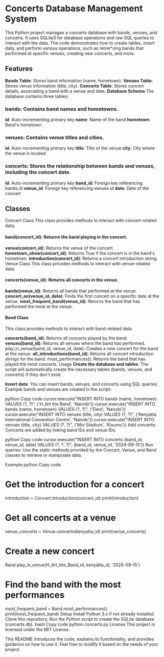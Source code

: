 
# Concerts Database Management System
This Python project manages a concerts database with bands, venues, and concerts. It uses SQLite3 for database operations and raw SQL queries to interact with the data. The code demonstrates how to create tables, insert data, and perform various operations, such as retrie*ving bands that performed at specific venues, creating new concerts, and more.

## Features
**Bands Table**: Stores band information (name, hometown).
**Venues Table**: Stores venue information (title, city).
**Concerts Table**: Stores concert details, associating a band with a venue and date.
**Database Schema**
The database contains three tables:

### **bands**: Contains band names and hometowns.
**id**: Auto-incrementing primary key
**name**: Name of the band
**hometown**: Band's hometown
### **venues**: Contains venue titles and cities.
**id**: Auto-incrementing primary key
**title**: Title of the venue
**city**: City where the venue is located
### **concerts**: Stores the relationship between bands and venues, including the   **concert date**.
**id**: Auto-incrementing primary key
**band_id**: Foreign key referencing bands.id
**venue_id**: Foreign key referencing venues.id
**date**: Date of the concert
## **Classes**
Concert Class
This class provides methods to interact with concert-related data.

#### **band(concert_id)**: Returns the band playing in the concert.
**venue(concert_id)**: Returns the venue of the concert.
**hometown_show(concert_id)**: Returns True if the concert is in the band's hometown.
**introduction(concert_id)**: Returns a concert introduction string.
Venue Class
This class provides methods to interact with venue-related data.

#### **concerts(venue_id)**: Returns all concerts in the venue.
**bands(venue_id)**: Returns all bands that performed at the venue.
**concert_on(venue_id, date)**: Finds the first concert on a specific date at the venue.
**most_frequent_band(venue_id)**: Returns the band that has performed the most at the venue.
#### **Band Class**
This class provides methods to interact with band-related data.

**concerts(band_id)**: Returns all concerts played by the band.
**venues(band_id)**: Returns all venues where the band has performed.
play_in_venue(band_id, venue_id, date): Creates a new concert for the band at the venue.
**all_introductions(band_id)**: Returns all concert introduction strings for the band.
most_performances(): Returns the band that has played the most concerts.
Usage
**Create the database and tables**: The script will automatically create the necessary tables (bands, venues, and concerts) if they don't exist.

**Insert data**: You can insert bands, venues, and concerts using SQL queries. Example bands and venues are created in the script:

python
Copy code
cursor.execute("INSERT INTO bands (name, hometown) VALUES (?, ?)", ('H_Art the Band', 'Nairobi'))
cursor.execute("INSERT INTO bands (name, hometown) VALUES (?, ?)", ('Elani', 'Nairobi'))
cursor.execute("INSERT INTO venues (title, city) VALUES (?, ?)", ('Kenyatta International Convention Centre', 'Nairobi'))
cursor.execute("INSERT INTO venues (title, city) VALUES (?, ?)", ('Moi Stadium', 'Kisumu'))
Add concerts: Concerts are added by linking band IDs and venue IDs:

python
Copy code
cursor.execute("INSERT INTO concerts (band_id, venue_id, date) VALUES (?, ?, ?)", (band_id, venue_id, '2024-09-15'))
Run queries: Use the static methods provided by the Concert, Venue, and Band classes to retrieve or manipulate data.

Example
python
Copy code
# Get the introduction for a concert
introduction = Concert.introduction(concert_id)
print(introduction)

# Get all concerts at a venue
venue_concerts = Venue.concerts(kenyatta_id)
print(venue_concerts)

# Create a new concert
Band.play_in_venue(H_Art_the_Band_id, kenyatta_id, '2024-09-15')

# Find the band with the most performances
most_frequent_band = Band.most_performances()
print(most_frequent_band)
Setup
Install Python 3.x if not already installed.
Clone this repository.
Run the Python script to create the SQLite database (concerts.db).
bash
Copy code
python concerts.py
License
This project is licensed under the MIT License.

This README introduces the code, explains its functionality, and provides guidance on how to use it. Feel free to modify it based on the needs of your project.